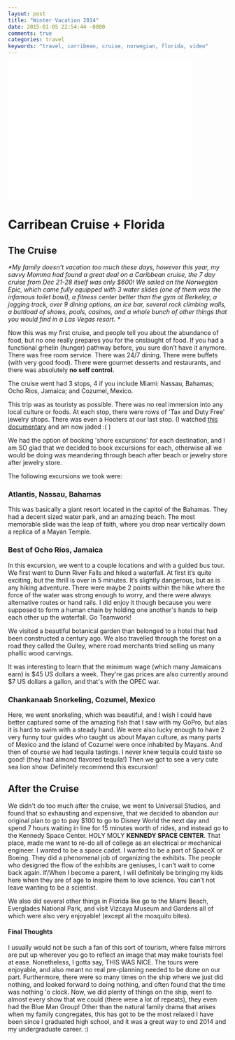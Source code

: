 ```yaml
---
layout: post
title: "Winter Vacation 2014"
date: 2015-01-05 22:54:44 -0800
comments: true
categories: travel
keywords: "travel, carribean, cruise, norwegian, florida, video"
---
```


<iframe width="420" height="315" src="//www.youtube.com/embed/GV1SyXw0UlQ" frameborder="0" allowfullscreen></iframe>

# Carribean Cruise + Florida

## The Cruise
_*My family doesn’t vacation too much these days, however this year, my savvy Momma had found a great deal on a Caribbean cruise, the 7 day cruise from Dec 21-28 itself was only $600! 
We sailed on the Norwegian Epic, which came fully equipped with 3 water slides (one of them was the infamous toilet bowl), a fitness center better than the gym at Berkeley, a jogging track, over 9 dining options, an ice bar, several rock climbing walls, a buttload of shows, pools, casinos, and a whole bunch of other things that you would find in a Las Vegas resort. *_

Now this was my first cruise, and people tell you about the abundance of food, but no one really prepares you for the onslaught of food. If you had a functional grhelin (hunger) pathway before, you sure don’t have it anymore.  There was free room service. There was 24/7 dining. There were buffets (with very good food). There were gourmet desserts and restaurants, and there was absolutely **no self control.**
<!-- more -->
The cruise went had 3 stops, 4 if you include Miami: Nassau, Bahamas; Ocho Rios, Jamaica; and Cozumel, Mexico. 

This trip was as touristy as possible. There was no real immersion into any local culture or foods. At each stop, there were rows of 'Tax and Duty Free' jewelry shops. There was even a Hooters at our last stop. (I watched [this documentary](http://www.imdb.com/title/tt1624431/) and am now jaded :( )

We had the option of booking 'shore excursions' for each destination, and I am SO glad that we decided to book excursions for each, otherwise all we would be doing was meandering through beach after beach or jewelry store after jewelry store. 

The following excursions we took were:

### Atlantis, Nassau, Bahamas
This was basically a giant resort located in the capitol of the Bahamas. They had a decent sized water park, and an amazing beach. The most memorable slide was the leap of faith, where you drop near vertically down a replica of a Mayan Temple. 

### Best of Ocho Rios, Jamaica
In this excursion, we went to a couple locations and with a guided bus tour. We first went to Dunn River Falls and hiked a waterfall. At first it’s quite exciting, but the thrill is over in 5 minutes. It’s slightly dangerous, but as is any hiking adventure. There were maybe 2 points within the hike where the force of the water was strong enough to worry, and there were always alternative routes or hand rails. I did enjoy it though because you were supposed to form a human chain by holding one another's hands to help each other up the waterfall. Go Teamwork!

We visited a beautiful botanical garden than belonged to a hotel that had been constructed a century ago. We also travelled through the forest on a road they called the Gulley, where road merchants tried selling us many phallic wood carvings. 

It was interesting to learn that the minimum wage (which many Jamaicans earn) is $45 US dollars a week. They're gas prices are also currently around $7 US dollars a gallon, and that's with the OPEC war. 

### Chankanaab Snorkeling, Cozumel, Mexico
Here, we went snorkeling, which was beautiful, and I wish I could have better captured some of the amazing fish that I saw with my GoPro, but alas it is hard to swim with a steady hand. We were also lucky enough to have 2 very funny tour guides who taught us about Mayan culture, as many parts of Mexico and the island of Cozumel were once inhabited by Mayans. And then of course we had tequila tastings. I never knew tequila could taste so good! (they had almond flavored tequila!) Then we got to see a very cute sea lion show. Definitely recommend this excursion! 

## After the Cruise
We didn't do too much after the cruise, we went to Universal Studios, and found that so exhausting and expensive, that we decided to abandon our original plan to go to pay $100 to go to Disney World the next day and spend 7 hours waiting in line for 15 minutes worth of rides, and instead go to the Kennedy Space Center. 
HOLY MOLY  **KENNEDY SPACE CENTER**. That place, made me want to re-do all of college as an electrical or mechanical engineer. I wanted to be a space cadet. I wanted to be a part of SpaceX or Boeing. They did a phenomenal job of organizing the exhibits. The people who designed the flow of the exhibits are geniuses, I can’t wait to come back again. If/When I become a parent, I will definitely be bringing my kids here when they are of age to inspire them to love science. You can’t not leave wanting to be a scientist. 

We also did several other things in Florida like go to the Miami Beach, Everglades National Park, and visit Vizcaya Museum and Gardens all of which were also very enjoyable! (except all the mosquito bites). 

#### Final Thoughts
I usually would not be such a fan of this sort of tourism, where false mirrors are put up wherever you go to reflect an image that may make tourists feel at ease. Nonetheless, I gotta say, THIS WAS NICE. The tours were enjoyable, and also meant no real pre-planning needed to be done on our part. Furthermore, there were so many times on the ship where we just did nothing, and looked forward to doing nothing, and often found that the time was nothing 'o clock. Now, we did plenty of things on the ship, went to almost every show that we could (there were a lot of repeats), they even had the Blue Man Group! Other than the natural family drama that arises when my family congregates, this has got to be the most relaxed I have been since I graduated high school, and it was a great way to end 2014 and my undergraduate career. :) 



